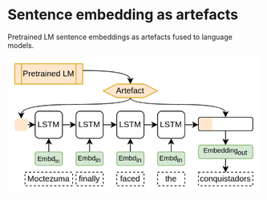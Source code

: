 # Sentence embedding as artefacts
Pretrained LM sentence embeddings as artefacts fused to language models.

![LSTM with fusion model architecture](meta/model_moctezuma.png)